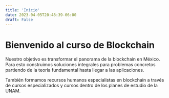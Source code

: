 ```yaml
---
title: 'Inicio'
date: 2023-04-05T20:48:39-06:00
draft: False
---
```


# Bienvenido al curso de Blockchain

Nuestro objetivo es transformar el panorama de la blockchain en México. Para esto construimos soluciones integrales para problemas concretos partiendo de la teoría fundamental hasta llegar a las aplicaciones. 

También formamos recursos humanos especialistas en blockchain a través de cursos especializados y cursos dentro de los planes de estudio de la UNAM.

